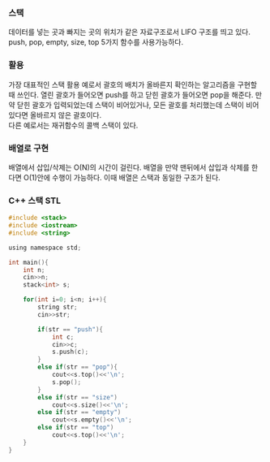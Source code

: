 ### 스택
데이터를 넣는 곳과 빠지는 곳의 위치가 같은 자료구조로서 LIFO 구조를 띄고 있다. push, pop, empty, size, top 5가지 함수를 사용가능하다.

### 활용
가장 대표적인 스택 활용 예로서 괄호의 배치가 올바른지 확인하는 알고리즘을 구현할 때 쓰인다. 열린 괄호가 들어오면 push를 하고 닫힌 괄호가 들어오면 pop을 해준다.
만약 닫힌 괄호가 입력되었는데 스택이 비어있거나, 모든 괄호를 처리했는데 스택이 비어있다면 올바르지 않은 괄호이다.<br>
다른 예로서는 재귀함수의 콜백 스택이 있다.

### 배열로 구현
배열에서 삽입/삭제는 O(N)의 시간이 걸린다. 배열을 만약 맨뒤에서 삽입과 삭제를 한다면 O(1)안에 수행이 가능하다. 이때 배열은 스택과 동일한 구조가 된다.

### C++ 스택 STL
```c
#include <stack>
#include <iostream>
#include <string>

using namespace std;

int main(){
    int n;
    cin>>n;
    stack<int> s;

    for(int i=0; i<n; i++){
        string str;
        cin>>str;

        if(str == "push"){
            int c;
            cin>>c;
            s.push(c);
        }
        else if(str == "pop"){
            cout<<s.top()<<'\n';
            s.pop();
        }
        else if(str == "size")
            cout<<s.size()<<'\n';
        else if(str == "empty")
            cout<<s.empty()<<'\n';
        else if(str == "top")
            cout<<s.top()<<'\n';
    }
}
```

